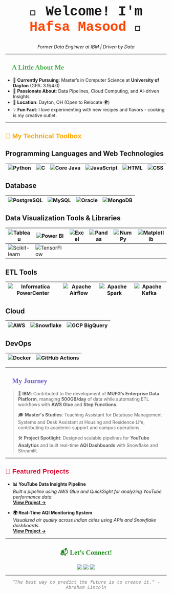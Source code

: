 <!-- Centered Header with Styled Fonts -->
<h1 align="center" style="font-family: 'Courier New', Courier, monospace; font-size: 3em;">
🌟 Welcome! I'm <span style="color: #ff4500;">Hafsa Masood</span> 🌟
</h1>

<p align="center">
  <em>Former Data Engineer at IBM | Driven by Data</em>
</p>

---

<!-- Fancy Intro Section -->
<h2 style="color: #4CAF50; font-family: 'Georgia', serif;">👋 A Little About Me</h2>

- 🚀 **Currently Pursuing**: Master’s in Computer Science at **University of Dayton** (GPA: 3.9/4.0)
- 🌟 **Passionate About**: Data Pipelines, Cloud Computing, and AI-driven Insights
- 📍 **Location**: Dayton, OH (Open to Relocate 🌍)
- 💡 **Fun Fact**: I love experimenting with new recipes and flavors - cooking is my creative outlet.

---

<!-- Styled Section with Icons -->
<h2 style="color: #FFA500; font-family: 'Tahoma', sans-serif;">🔧 My Technical Toolbox</h2>

## Programming Languages and Web Technologies
| ![Python](https://img.shields.io/badge/-Python-3776AB?style=flat-square&logo=python&logoColor=white) | ![C](https://img.shields.io/badge/-C-A8B9CC?style=flat-square&logo=c&logoColor=black) | ![Core Java](https://img.shields.io/badge/-Java-F7DF1E?style=flat-square&logo=java&logoColor=black) | ![JavaScript](https://img.shields.io/badge/-JavaScript-F7DF1E?style=flat-square&logo=javascript&logoColor=black) | ![HTML](https://img.shields.io/badge/-HTML-E34F26?style=flat-square&logo=html5&logoColor=white) | ![CSS](https://img.shields.io/badge/-CSS-1572B6?style=flat-square&logo=css3&logoColor=white) |
| --- | --- | --- | --- | --- | --- |

## Database
| ![PostgreSQL](https://img.shields.io/badge/-PostgreSQL-336791?style=flat-square&logo=postgresql&logoColor=white) | ![MySQL](https://img.shields.io/badge/-MySQL-4479A1?style=flat-square&logo=mysql&logoColor=white) | ![Oracle](https://img.shields.io/badge/-Oracle-F80000?style=flat-square&logo=oracle&logoColor=white) | ![MongoDB](https://img.shields.io/badge/-MongoDB-47A248?style=flat-square&logo=mongodb&logoColor=white) |
| --- | --- | --- | --- |

## Data Visualization Tools & Libraries
| ![Tableau](https://img.shields.io/badge/-Tableau-E97627?style=flat-square&logo=tableau&logoColor=white) | ![Power BI](https://img.shields.io/badge/-PowerBI-F2C811?style=flat-square&logo=power-bi&logoColor=black) | ![Excel](https://img.shields.io/badge/-Excel-217346?style=flat-square&logo=microsoft-excel&logoColor=white) | ![Pandas](https://img.shields.io/badge/-Pandas-150458?style=flat-square&logo=pandas&logoColor=white) | ![NumPy](https://img.shields.io/badge/-NumPy-013243?style=flat-square&logo=numpy&logoColor=white) | ![Matplotlib](https://img.shields.io/badge/-Matplotlib-11557c?style=flat-square&logo=python&logoColor=white) |
| --- | --- | --- | --- | --- | --- |
| ![Scikit-learn](https://img.shields.io/badge/-Scikit_learn-F7931E?style=flat-square&logo=scikit-learn&logoColor=white) | ![TensorFlow](https://img.shields.io/badge/-TensorFlow-FF6F00?style=flat-square&logo=tensorflow&logoColor=white) | | | | |

## ETL Tools
| ![Informatica PowerCenter](https://img.shields.io/badge/-Informatica%20PowerCenter-1F2A44?style=flat-square&logo=informatica&logoColor=white) | ![Apache Airflow](https://img.shields.io/badge/-Apache%20Airflow-017CEE?style=flat-square&logo=apache-airflow&logoColor=white) | ![Apache Spark](https://img.shields.io/badge/-Apache%20Spark-E25A1C?style=flat-square&logo=apache-spark&logoColor=white) | ![Apache Kafka](https://img.shields.io/badge/-Apache%20Kafka-231F20?style=flat-square&logo=apache-kafka&logoColor=white) |
| --- | --- | --- | --- |

## Cloud
| ![AWS](https://img.shields.io/badge/-AWS-232F3E?style=flat-square&logo=amazon-aws&logoColor=white) | ![Snowflake](https://img.shields.io/badge/-Snowflake-29B5E8?style=flat-square&logo=snowflake&logoColor=white) | ![GCP BigQuery](https://img.shields.io/badge/-BigQuery-4285F4?style=flat-square&logo=google-cloud&logoColor=white) |
| --- | --- | --- |

## DevOps
| ![Docker](https://img.shields.io/badge/-Docker-2496ED?style=flat-square&logo=docker&logoColor=white) | ![GitHub Actions](https://img.shields.io/badge/-GitHub%20Actions-2088FF?style=flat-square&logo=github-actions&logoColor=white) |
| --- | --- |

---

<!-- Journey Section with Unique Fonts -->
<h2 align="left" style="font-family: 'Palatino Linotype', serif; color: #6A5ACD;">📜 My Journey</h2>

> 🏢 **IBM**: Contributed to the development of **MUFG’s Enterprise Data Platform**, managing **500GB/day** of data while automating ETL workflows with **AWS Glue** and **Step Functions**.
> 
> 🎓 **Master's Studies**: Teaching Assistant for Database Management Systems and Desk Assistant at Housing and Residence Life, contributing to academic support and campus operations.
> 
> 🛠 **Project Spotlight**: Designed scalable pipelines for **YouTube Analytics** and built real-time **AQI Dashboards** with Snowflake and Streamlit.

---

<!-- Projects Section with Icons -->
<h2 style="font-family: 'Verdana', sans-serif; color: #DC143C;">🌟 Featured Projects</h2>

- **📊 YouTube Data Insights Pipeline**  
  *Built a pipeline using AWS Glue and QuickSight for analyzing YouTube performance data.*  
  **[View Project →](#)**  

- **🌍 Real-Time AQI Monitoring System**  
  *Visualized air quality across Indian cities using APIs and Snowflake dashboards.*  
  **[View Project →](#)**  

---

<!-- Contact Section with Styled Links -->
<h2 align="center" style="color: #228B22; font-family: 'Lucida Handwriting', cursive;">📬 Let’s Connect!</h2>

<p align="center">
  <a href="mailto:masoodh2@udayton.edu"><img src="https://img.shields.io/badge/-Email-D14836?style=for-the-badge&logo=gmail&logoColor=white"></a>
  <a href="https://linkedin.com/in/hafsamasood/"><img src="https://img.shields.io/badge/-LinkedIn-0077B5?style=for-the-badge&logo=linkedin&logoColor=white"></a>
  <a href="https://github.com/HafsaMasood97"><img src="https://img.shields.io/badge/-GitHub-181717?style=for-the-badge&logo=github&logoColor=white"></a>
</p>

---

<!-- Footer with Quote -->
<p align="center" style="font-family: 'Courier New', Courier, monospace; color: #808080;">
  <em>"The best way to predict the future is to create it." - Abraham Lincoln</em>
</p>

